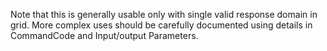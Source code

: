 Note that this is generally usable only with single valid response domain in grid. More complex uses should be carefully documented using details in CommandCode and Input/output Parameters.